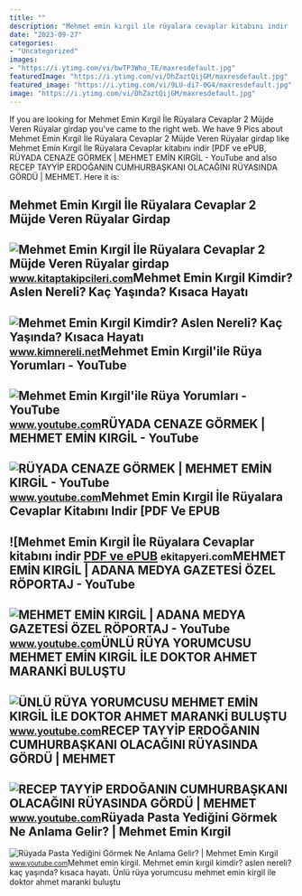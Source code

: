 ```yaml
---
title: ""
description: "Mehmet emin kırgil i̇le rüyalara cevaplar kitabını indir [pdf ve epub"
date: "2023-09-27"
categories:
- "Uncategorized"
images:
- "https://i.ytimg.com/vi/bwTP3Who_TE/maxresdefault.jpg"
featuredImage: "https://i.ytimg.com/vi/DhZaztQijGM/maxresdefault.jpg"
featured_image: "https://i.ytimg.com/vi/9LU-di7-0G4/maxresdefault.jpg"
image: "https://i.ytimg.com/vi/DhZaztQijGM/maxresdefault.jpg"
---
```


If you are looking for Mehmet Emin Kırgil İle Rüyalara Cevaplar 2 Müjde Veren Rüyalar girdap you've came to the right web. We have 9 Pics about Mehmet Emin Kırgil İle Rüyalara Cevaplar 2 Müjde Veren Rüyalar girdap like Mehmet Emin Kırgil İle Rüyalara Cevaplar kitabını indir \[PDF ve ePUB, RÜYADA CENAZE GÖRMEK | MEHMET EMİN KIRGİL - YouTube and also RECEP TAYYİP ERDOĞANIN CUMHURBAŞKANI OLACAĞINI RÜYASINDA GÖRDÜ | MEHMET. Here it is:

Mehmet Emin Kırgil İle Rüyalara Cevaplar 2 Müjde Veren Rüyalar Girdap
---------------------------------------------------------------------

 ![Mehmet Emin Kırgil İle Rüyalara Cevaplar 2 Müjde Veren Rüyalar girdap](https://st1.myideasoft.com/shop/aa/11/myassets/products/737/mujde-veren-ruyalar-ruya-tabirleri-mehmet-emin-kirgil-yorumlari-ruyalara-cevaplar-kenzul-menam-beyaz-tv-kitap-hayatin-havas-ilmi-vefk-konya-satis-siparis-islami-ruya-ansiklopedisi-1-2-3-kitaplar.jpg?revision=1636818160) <small>www.kitaptakipcileri.com</small>Mehmet Emin Kırgil Kimdir? Aslen Nereli? Kaç Yaşında? Kısaca Hayatı
-------------------------------------------------------------------

 ![Mehmet Emin Kırgil Kimdir? Aslen Nereli? Kaç Yaşında? Kısaca Hayatı](https://www.kimnereli.net/wp-content/uploads/2018/02/Mehmet-Emin-Kirgil.jpg) <small>www.kimnereli.net</small>Mehmet Emin Kırgil'ile Rüya Yorumları - YouTube
-----------------------------------------------

 ![Mehmet Emin Kırgil'ile Rüya Yorumları - YouTube](https://yt3.ggpht.com/a/AATXAJwrv65PzQx_5bO53yAGRrRNm5zi2FOMT8Rfog=s900-c-k-c0xffffffff-no-rj-mo) <small>www.youtube.com</small>RÜYADA CENAZE GÖRMEK | MEHMET EMİN KIRGİL - YouTube
---------------------------------------------------

 ![RÜYADA CENAZE GÖRMEK | MEHMET EMİN KIRGİL - YouTube](https://i.ytimg.com/vi/9LU-di7-0G4/maxresdefault.jpg) <small>www.youtube.com</small>Mehmet Emin Kırgil İle Rüyalara Cevaplar Kitabını Indir \[PDF Ve EPUB
---------------------------------------------------------------------

 ![Mehmet Emin Kırgil İle Rüyalara Cevaplar kitabını indir [PDF ve ePUB](https://ekitapyeri.com/wp-content/uploads/2020/06/Mehmet-Emin-Kirgil-Ile-Ruyalara-Cevaplar-kitabini-indir-PDF-ve.jpeg) <small>ekitapyeri.com</small>MEHMET EMİN KIRGİL | ADANA MEDYA GAZETESİ ÖZEL RÖPORTAJ - YouTube
-----------------------------------------------------------------

 ![MEHMET EMİN KIRGİL | ADANA MEDYA GAZETESİ ÖZEL RÖPORTAJ - YouTube](https://i.ytimg.com/vi/DhZaztQijGM/maxresdefault.jpg) <small>www.youtube.com</small>ÜNLÜ RÜYA YORUMCUSU MEHMET EMİN KIRGİL İLE DOKTOR AHMET MARANKİ BULUŞTU
-----------------------------------------------------------------------

 ![ÜNLÜ RÜYA YORUMCUSU MEHMET EMİN KIRGİL İLE DOKTOR AHMET MARANKİ BULUŞTU](https://i.ytimg.com/vi/H9GJ2RsO4Dw/maxresdefault.jpg) <small>www.youtube.com</small>RECEP TAYYİP ERDOĞANIN CUMHURBAŞKANI OLACAĞINI RÜYASINDA GÖRDÜ | MEHMET
-----------------------------------------------------------------------

 ![RECEP TAYYİP ERDOĞANIN CUMHURBAŞKANI OLACAĞINI RÜYASINDA GÖRDÜ | MEHMET](https://i.ytimg.com/vi/bwTP3Who_TE/maxresdefault.jpg) <small>www.youtube.com</small>Rüyada Pasta Yediğini Görmek Ne Anlama Gelir? | Mehmet Emin Kırgil
------------------------------------------------------------------

 ![Rüyada Pasta Yediğini Görmek Ne Anlama Gelir? | Mehmet Emin Kırgil](https://i.ytimg.com/vi/AZYrLeN9Vxg/maxresdefault.jpg) <small>www.youtube.com</small>Mehmet emi̇n kirgi̇l. Mehmet emin kırgil kimdir? aslen nereli? kaç yaşında? kısaca hayatı. Ünlü rüya yorumcusu mehmet emi̇n kirgi̇l i̇le doktor ahmet maranki̇ buluştu
